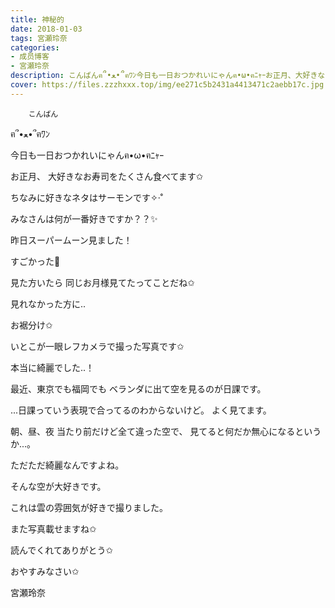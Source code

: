 ```yaml
---
title: 神秘的
date: 2018-01-03
tags: 宮瀬玲奈
categories: 
- 成员博客
- 宮瀬玲奈
description: こんばんฅ՞•ﻌ•՞ฅﾜﾝ今日も一日おつかれいにゃんฅ•ω•ฅﾆｬｰお正月、大好きなお寿司をたくさん食べてます✩ちなみに好きなネタはサーモンです✧‧˚ みなさんは何が一番好...
cover: https://files.zzzhxxx.top/img/ee271c5b2431a4413471c2aebb17c.jpg 
---
```


        こんばん

ฅ՞•ﻌ•՞ฅﾜﾝ





今日も一日おつかれいにゃんฅ•ω•ฅﾆｬｰ





お正月、
大好きなお寿司をたくさん食べてます✩


ちなみに好きなネタはサーモンです✧‧˚




みなさんは何が一番好きですか？？✨














昨日スーパームーン見ました！

すごかった🌝




見た方いたら
同じお月様見てたってことだね✩











見れなかった方に..



お裾分け✩









いとこが一眼レフカメラで撮った写真です✩


本当に綺麗でした..！














最近、東京でも福岡でも
ベランダに出て空を見るのが日課です。


...日課っていう表現で合ってるのわからないけど。
よく見てます。




朝、昼、夜
当たり前だけど全て違った空で、
見てると何だか無心になるというか...。


ただただ綺麗なんですよね。




そんな空が大好きです。










これは雲の雰囲気が好きで撮りました。




また写真載せますね✩







読んでくれてありがとう✩




おやすみなさい✩



宮瀬玲奈


